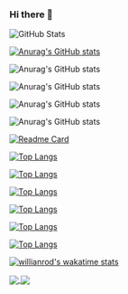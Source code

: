 ### Hi there 👋

<!--
**hntdienit/hntdienit** is a ✨ _special_ ✨ repository because its `README.md` (this file) appears on your GitHub profile.

Here are some ideas to get you started:

- 🔭 I’m currently working on ...
- 🌱 I’m currently learning ...
- 👯 I’m looking to collaborate on ...
- 🤔 I’m looking for help with ...
- 💬 Ask me about ...
- 📫 How to reach me: ...
- 😄 Pronouns: ...
- ⚡ Fun fact: ...
-->

![GitHub Stats](https://github-readme-stats.vercel.app/api?username=hntdienit&theme=radical)

[![Anurag's GitHub stats](https://github-readme-stats.vercel.app/api?username=hntdienit)](https://github.com/hntdienit/hntdienit)

![Anurag's GitHub stats](https://github-readme-stats.vercel.app/api?username=hntdienit&hide=contribs,prs)

![Anurag's GitHub stats](https://github-readme-stats.vercel.app/api?username=hntdienit&count_private=true)

![Anurag's GitHub stats](https://github-readme-stats.vercel.app/api?username=hntdienit&show_icons=true)

![Anurag's GitHub stats](https://github-readme-stats.vercel.app/api?username=hntdienit&show_icons=true&theme=radical)

[![Readme Card](https://github-readme-stats.vercel.app/api/pin/?username=hntdienit&repo=github-readme-stats)](https://github.com/hntdienit/hntdienit)

[![Top Langs](https://github-readme-stats.vercel.app/api/top-langs/?username=hntdienit)](https://github.com/hntdienit/hntdienit)

[![Top Langs](https://github-readme-stats.vercel.app/api/top-langs/?username=hntdienit&exclude_repo=github-readme-stats,anuraghazra.github.io)](https://github.com/hntdienit/hntdienit)

[![Top Langs](https://github-readme-stats.vercel.app/api/top-langs/?username=hntdienit&hide=javascript,html)](https://github.com/hntdienit/hntdienit)

[![Top Langs](https://github-readme-stats.vercel.app/api/top-langs/?username=hntdienit&hide=javascript,html)](https://github.com/hntdienit/hntdienit)

[![Top Langs](https://github-readme-stats.vercel.app/api/top-langs/?username=hntdienit&langs_count=8)](https://github.com/hntdienit/hntdienit)

[![Top Langs](https://github-readme-stats.vercel.app/api/top-langs/?username=hntdienit&layout=compact)](https://github.com/hntdienit/hntdienit)

[![willianrod's wakatime stats](https://github-readme-stats.vercel.app/api/wakatime?username=hntdienit)](https://github.com/hntdienit/hntdienit)

<a href="https://github.com/hntdienit/hntdienit">
  <img align="center" src="https://github-readme-stats.vercel.app/api/pin/?username=hntdienit&repo=github-readme-stats" />
</a>
<a href="https://github.com/hntdienit/convoychat">
  <img align="center" src="https://github-readme-stats.vercel.app/api/pin/?username=hntdienit&repo=convoychat" />
</a>



